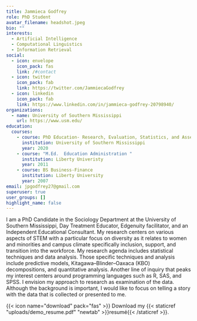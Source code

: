 ```yaml
---
title: Jammieca Godfrey
role: PhD Student
avatar_filename: headshot.jpeg
bio: ""
interests:
  - Artificial Intelligence
  - Computational Linguistics
  - Information Retrieval
social:
  - icon: envelope
    icon_pack: fas
    link: /#contact
  - icon: twitter
    icon_pack: fab
    link: https://twitter.com/JammiecaGodfrey
  - icon: linkedin
    icon_pack: fab
    link: https://www.linkedin.com/in/jammieca-godfrey-20798940/
organizations:
  - name: University of Southern Mississippi
    url: https://www.usm.edu/
education:
  courses:
    - course: PhD Education- Research, Evaluation, Statistics, and Assessment
      institution: University of Southern Mississippi
      year: 2020
    - course: "M.Ed.  Education Administration "
      institution: Liberty Univeristy
      year: 2011
    - course: BS Business-Finance
      institution: Liberty University
      year: 2007
email: jpgodfrey27@gmail.com
superuser: true
user_groups: []
highlight_name: false
---
```

I am a PhD Candidate in the Sociology Department at the University of Southern Mississippi, Day Treatment Educator, Edgenuity facilitator, and an Independent Educational Consultant. My research centers on various aspects of STEM with a particular focus on diversity as it relates to women and minorities and campus climate specifically inclusion, support, and transition into the workforce. My research agenda includes statistical techniques and data analysis. Those specific techniques and analysis include predictive models, Kitagawa–Blinder–Oaxaca (KBO) decompositions, and quantitative analysis. Another line of inquiry that peaks my interest centers around programming languages such as R, SAS, and SPSS. I envision my approach to research as examination of the data. Although the background is important, I would like to focus on telling a story with the data that is collected or presented to me.

{{< icon name="download" pack="fas" >}} Download my {{< staticref "uploads/demo_resume.pdf" "newtab" >}}resumé{{< /staticref >}}.